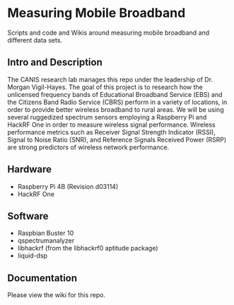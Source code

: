 # Measuring Mobile Broadband
Scripts and code and Wikis around measuring mobile broadband and different data
sets.
## Intro and Description
The CANIS research lab manages this repo under the leadership of Dr. Morgan
Vigil-Hayes. The goal of this project is to research how the unlicensed
frequency bands of Educational Broadband Service (EBS) and the Citizens Band
Radio Service (CBRS) perform in a variety of locations, in order to provide
better wireless broadband to rural areas. We will be using several ruggedized
spectrum sensors employing a Raspberry Pi and HackRF One in order to measure
wireless signal performance. Wireless performance metrics such as Receiver
Signal Strength Indicator (RSSI), Signal to Noise Ratio (SNR), and Reference
Signals Received Power (RSRP) are strong predictors of wireless network
performance.
## Hardware
- Raspberry Pi 4B (Revision d03114)
- HackRF One
## Software
- Raspbian Buster 10
- qspectrumanalyzer
- libhackrf (from the libhackrf0 aptitude package)
- liquid-dsp
## Documentation
Please view the wiki for this repo.
